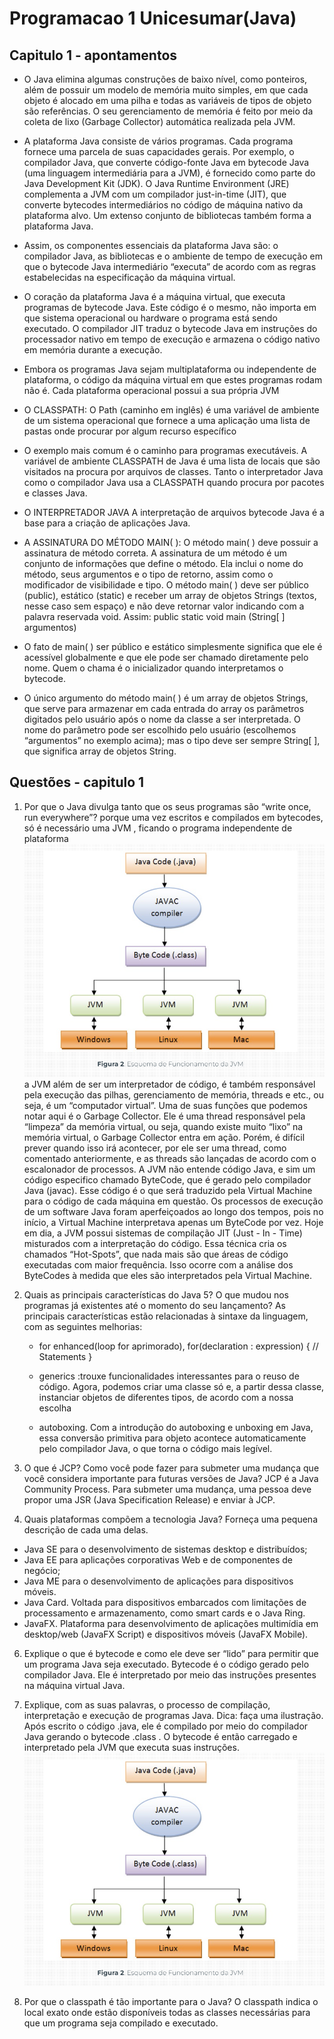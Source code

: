 # Programacao 1 Unicesumar(Java)

## Capitulo 1 - apontamentos

- O Java elimina algumas construções de baixo nível, como ponteiros, além
  de possuir um modelo de memória muito simples, em que cada objeto é alocado em uma 
  pilha e todas as variáveis de tipos de objeto são referências. O seu
  gerenciamento de memória é feito por meio da coleta de lixo (Garbage Collector)
  automática realizada pela JVM.

- A plataforma Java consiste de vários programas. Cada programa fornece uma
  parcela de suas capacidades gerais. Por exemplo, o compilador Java, que 
  converte código-fonte Java em bytecode Java (uma linguagem intermediária para a
  JVM), é fornecido como parte do Java Development Kit (JDK). O Java Runtime
  Environment (JRE) complementa a JVM com um compilador just-in-time (JIT),
  que converte bytecodes intermediários no código de máquina nativo da plataforma alvo. 
  Um extenso conjunto de bibliotecas também forma a plataforma Java.

- Assim, os componentes essenciais da plataforma Java são: o compilador
  Java, as bibliotecas e o ambiente de tempo de execução em que o bytecode Java
  intermediário “executa” de acordo com as regras estabelecidas na especificação
  da máquina virtual.
- O coração da plataforma Java é a máquina virtual, que executa programas
  de bytecode Java. Este código é o mesmo, não importa em que sistema operacional 
  ou hardware o programa está sendo executado. O compilador JIT traduz
  o bytecode Java em instruções do processador nativo em tempo de execução e
  armazena o código nativo em memória durante a execução.

- Embora os programas Java sejam multiplataforma ou independente de plataforma, o 
  código da máquina virtual em que estes programas rodam não é. Cada
  plataforma operacional possui a sua própria JVM

- O CLASSPATH: O Path (caminho em inglês) é uma variável de ambiente de um sistema operacional 
  que fornece a uma aplicação uma lista de pastas onde procurar por algum
  recurso específico

- O exemplo mais comum é o caminho para programas executáveis. A variável de ambiente CLASSPATH de
  Java é uma lista de locais que são visitados na
  procura por arquivos de classes. Tanto o interpretador Java como o compilador
  Java usa a CLASSPATH quando procura por pacotes e classes Java. 

- O INTERPRETADOR JAVA A interpretação de arquivos bytecode Java é a base para a criação de aplicações Java.

- A ASSINATURA DO MÉTODO MAIN( ): O método main( ) deve possuir a assinatura de método correta. A assinatura de
  um método é um conjunto de informações que define o método. Ela inclui o
  nome do método, seus argumentos e o tipo de retorno, assim como o modificador de visibilidade e tipo. O método main( ) deve ser público (public), estático
  (static) e receber um array de objetos Strings (textos, nesse caso sem espaço) e
  não deve retornar valor indicando com a palavra reservada void. Assim: public static void main (String[ ] argumentos)
- O fato de main( ) ser público e estático simplesmente significa que ele é acessível globalmente e que ele pode ser 
  chamado diretamente pelo nome. Quem o chama é o inicializador quando interpretamos o bytecode. 
- O único argumento do método main( ) é um array de objetos Strings, que
  serve para armazenar em cada entrada do array os parâmetros digitados pelo
  usuário após o nome da classe a ser interpretada. O nome do parâmetro pode
  ser escolhido pelo usuário (escolhemos “argumentos” no exemplo acima); mas
  o tipo deve ser sempre String[ ], que significa array de objetos String.

## Questões - capitulo 1

1. Por que o Java divulga tanto que os seus programas são “write once, run
   everywhere”? porque uma vez escritos e compilados em bytecodes, só é necessário uma JVM , ficando
    o programa independente de plataforma
![esquemaFuncionamentoJvm](img.png)
a JVM além de ser um interpretador de código,  é também responsável pela execução das pilhas, gerenciamento de memória, 
threads e etc., ou seja, é um “computador virtual”. Uma de suas funções que podemos notar aqui é o Garbage Collector. 
Ele é uma thread responsável pela “limpeza” da memória virtual, ou seja, quando existe muito “lixo” na memória virtual, 
o Garbage Collector entra em ação. Porém, é difícil prever quando isso irá acontecer, por ele ser uma thread, como 
comentado anteriormente, e as threads são lançadas de acordo com o escalonador de processos.
   A JVM não entende código Java, e sim um código especifico chamado ByteCode, que é gerado pelo compilador Java (javac). 
 Esse código é o que será traduzido pela Virtual Machine para o código de cada máquina em questão. Os processos de 
execução de um software Java foram aperfeiçoados ao longo dos tempos, pois no início, a Virtual Machine interpretava
apenas um ByteCode por vez. Hoje em dia, a JVM possui sistemas de compilação JIT (Just - In - Time) misturados com a 
interpretação do código. Essa técnica cria os chamados “Hot-Spots”, que nada mais são que áreas de código executadas 
com maior frequência. Isso ocorre com a análise dos ByteCodes à medida que eles são interpretados pela Virtual Machine.
            
2. Quais as principais características do Java 5? O que mudou nos programas já existentes até o momento do seu lançamento?
   As principais características estão relacionadas à sintaxe da linguagem, com as seguintes melhorias: 
   - for enhanced(loop for aprimorado), 
      for(declaration : expression) {
     // Statements
     }
   - generics :trouxe funcionalidades interessantes para o reuso de código. Agora, podemos criar uma classe só e, a 
   partir dessa classe, instanciar objetos de diferentes tipos, de acordo com a nossa escolha
   
   - autoboxing.
     Com a introdução do autoboxing e unboxing em Java, essa conversão primitiva para objeto acontece automaticamente 
     pelo compilador Java, o que torna o código mais legível.


4. O que é JCP? Como você pode fazer para submeter uma mudança que você considera importante para futuras versões de Java?
   JCP é a Java Community Process. Para submeter uma mudança, uma pessoa deve propor uma JSR (Java Specification Release) e enviar à JCP.

5. Quais plataformas compõem a tecnologia Java? Forneça uma pequena descrição de cada uma delas.
  - Java SE para o desenvolvimento de sistemas desktop e distribuídos; 
  - Java EE para aplicações corporativas Web e de componentes de negócio; 
  - Java ME para o desenvolvimento de aplicações para dispositivos móveis.
  - Java Card. Voltada para dispositivos embarcados com limitações de processamento e armazenamento, como smart cards e o Java Ring.
  - JavaFX. Plataforma para desenvolvimento de aplicações multimídia em desktop/web (JavaFX Script) e dispositivos móveis (JavaFX Mobile).

6. Explique o que é bytecode e como ele deve ser “lido” para permitir que um programa Java seja executado.
   Bytecode é o código gerado pelo compilador Java. Ele é interpretado por meio
   das instruções presentes na máquina virtual Java.

7. Explique, com as suas palavras, o processo de compilação, interpretação e execução de programas Java. Dica: faça uma ilustração.
   Após escrito o código .java, ele é compilado por meio do compilador Java gerando o bytecode .class . O bytecode é 
   então carregado e interpretado pela JVM que executa suas instruções.
   ![esquemaFuncionamentoJvm](img.png)

8. Por que o classpath é tão importante para o Java?
   O classpath indica o local exato onde estão disponíveis todas as classes necessárias para que um programa seja 
   compilado e executado.